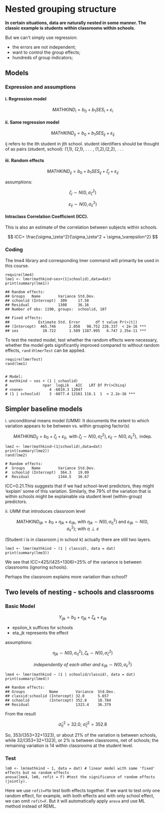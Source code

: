 # Nested grouping structure

**In certain situations, data are naturally nested in some manner. The classic example is students within classrooms within schools.**

But we can't simply use regression:

* the errors are not independent;
* want to control the group effects;
* hundreds of group indicators;

## Models

### Expression and assumptions

#### i. Regression model

$$
MATHKIND_i=b_0+b_1SES_i+\varepsilon_i
$$

#### ii. Same regression model

$$
MATHKIND_{ij}=b_0+b_1SES_{ij}+\varepsilon_{ij}
$$

ij refers to the ith student in jth school. student identifiers should be thought of as pairs \(student, school\): \(1,1\), \(2,1\), . . . , \(1,2\),\(2,2\), . . .

#### iii. Random effects

$$
MATHKIND_{ij} = b_0 + b_1SES_{ij} + \zeta_j + \varepsilon_{ij}
$$

assumptions:

$$
\zeta_j \sim N(0,\sigma_\zeta^2)
$$

$$
\varepsilon_{ij} \sim N(0,\sigma_\varepsilon^2)
$$

#### Intraclass Correlation Coefficient \(ICC\).

This is also an estimate of the correlation between subjects within schools.

$$
ICC= \frac{\sigma_\zeta^2}{\sigma_\zeta^2 + \sigma_\varepsilon^2}
$$

### Coding

The lme4 library and corresponding lmer command will primarily be used in this course.

```text
require(lme4)
lme1 <- lmer(mathkind~ses+(1|schoolid),data=dat)
print(summary(lme1))

## Random effects:
## Groups   Name        Variance Std.Dev.
## schoolid (Intercept)  309     17.58   
## Residual             1308     36.16   
## Number of obs: 1190, groups:  schoolid, 107

## Fixed effects:
##             Estimate Std. Error       df t value Pr(>|t|)    
## (Intercept)  465.746      2.058   98.752 226.337  < 2e-16 ***
## ses           10.722      1.589 1187.995   6.747 2.35e-11 ***
```

To test the nested model, test whether the random effects were necessary, whether the model gets significantly improved compared to without random effects, `rand` in`lmerTest` can be applied.

```text
require(lmerTest)
rand(lme1)


# Model:
# mathkind ~ ses + (1 | schoolid)
#                npar  logLik   AIC   LRT Df Pr(>Chisq)
# <none>            4 -6019.3 12047
# (1 | schoolid)    3 -6077.4 12161 116.1  1  < 2.2e-16 ***
```

## Simpler baseline models

i. unconditional means model \(UMM\): It documents the extent to which variation appears to be between vs. within grouping factor\(s\)

$$
MATHKIND_{ij} = b_0  + \zeta_j + \varepsilon_{ij},\mbox{ with }\zeta_j\sim N(0,\sigma_\zeta^2), \varepsilon_{ij} \sim N(0,\sigma_\varepsilon^2),\mbox{ indep.}
$$

```text
lme2 <- lmer(mathkind~(1|schoolid),data=dat)
print(summary(lme2))
rand(lme2)

# Random effects:
#  Groups   Name        Variance Std.Dev.
#  schoolid (Intercept)  364.3   19.09   
#  Residual             1344.5   36.67  
```

ICC=0.21.This suggests that if we had school-level predictors, they might ‘explain’ some of this variation. Similarly, the 79% of the variation that is within schools might be explainable via student level \(within-group\) predictors.

ii. UMM that introduces classroom level

$$
MATHKIND_{ijk} = b_0  + \eta_{jk} + \varepsilon_{ijk},\ \mbox{with}\ \eta_{jk} \sim N(0,\sigma_\eta^2)\ \mbox{and}\ \varepsilon_{ijk} \sim N(0,\sigma_\varepsilon^2);\ \mbox{with}\ \eta\perp\varepsilon
$$

\(Student i is in classroom j in school k\) actually there are still two layers.

```text
lme3 <- lmer(mathkind ~ (1 | classid), data = dat)
print(summary(lme3))
```

We see that ICC=425/\(425+1306\)=25% of the variance is between classrooms \(ignoring schools\).

Perhaps the classroom explains more variation than school? 

## Two levels of nesting - schools and classrooms

### Basic Model

$$
Y_{ijk}=b_0+\eta_{jk}+\zeta_k+\varepsilon_{ijk}
$$

* epsilon\_k suffices for schools
* eta\_jk represents the effect

assumptions: 

$$
\eta_{jk}\sim N(0,\sigma_\eta^2),\zeta_{k}\sim N(0,\sigma_\zeta^2)
$$

$$
independently\ of\ each\ other\ and\ \varepsilon_{ijk}\sim N(0,\sigma_\varepsilon^2)
$$

```text
lme4 <- lmer(mathkind ~ (1 | schoolid/classid), data = dat)
print(summary(lme4))

## Random effects:
## Groups           Name        Variance  Std.Dev.
## classid:schoolid (Intercept) 32.0      5.657
## schoolid         (Intercept) 352.8     18.784
## Residual                     1323.4    36.379
```

From the result

$$
\hat{\sigma}^2_\eta=32.0;\ \hat{\sigma}^2_\zeta=352.8
$$

So, 353/\(353+32+1323\), or about 21% of the variation is between schools, while 32/\(353+32+1323\), or 2% is between classrooms, net of schools; the remaining variation is 14 within classrooms at the student level.

### Test

```text
lm0 <- lm(mathkind ~ 1, data = dat) # linear model with same 'fixed' effects but no random effects
anova(lme4, lm0, refit = F) #test the significance of random effects (jointly).
```

Here we use `refit=F`to test both effects together. If we want to test only one random effect, for example, with both effects and with only school effect, we can omit `refit=F`. But it will automatically apply `anova` and use ML method instead of REML.

